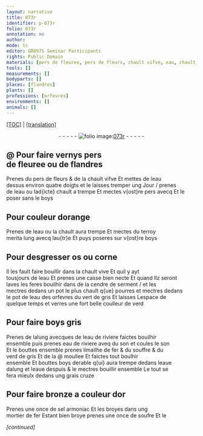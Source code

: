 ```yaml
---
layout: narrative
title: 073r
identifier: p-073r
folio: 073r
annotation: no
author:
mode: tc
editor: GR8975 Seminar Participants
rights: Public Domain
materials: [pers de fleuree, pers de fleurs, chault vifve, eau, chault, pers, boys, terroy merita, os, corne, chault vive, cendre de serment, vert de gris, alung, eau de riviere, son, limailhe de fer, souffre, verd de gris, boys derable, eaue dalung, eaue despuis, grais, or, sel armoniac, fer, soufre]
tools: []
measurements: []
bodyparts: []
places: [flandres]
plants: []
professions: [orfevres]
environments: []
animals: []
---
```


<p><a href="{{ site.baseurl }}/diplomatic/">[TOC]</a> | <a href="{{ site.baseurl }}/texts/p-073r_tl/" target="_blank">[translation]</a></p><div class="folio" align="center">- - - - - <a href="http://gallica.bnf.fr/ark:/12148/btv1b10500001g/f151.image" target="_blank"><img src="https://cu-mkp.github.io/2017-workshop-edition/assets/photo-icon.png" alt="folio image: " style="display:inline-block; margin-bottom:-3px;"/>073r</a> - - - - - </div>  
  

## @ Pour faire vernys <span class="m">pers<br/> de fleuree</span> ou de <span class="pl">flandres</span>

 
Prenes du <span class="m">pers de fleurs</span> & de la <span class="m">chault vifve</span> Et mettes de l<span class="m">eau</span><br/> dessus environ quatre doigts et le laisses tremper ung Jour / prenes<br/> de l<span class="m">eau</span> ou lad{icte} <span class="m">chault</span> a trempe Et mectes v{ost}re <span class="m">pers</span> avecq Et le<br/> poser sans le <span class="m">boys</span>
 
 
  

## Pour couleur dorange

 
Prenes de l<span class="m">eau</span> ou la <span class="m">chault</span> aura trempe Et mectes du <span class="m">terroy<br/> merita</span> lung avecq lau{tr}e Et puys poseres sur v{ost}re <span class="m">boys</span>
 
 
  

## Pour desgresser <span class="m">os</span> ou <span class="m">corne</span>

 
Il les fault faire bouillir dans la <span class="m">chault vive</span> Et quil y ayt<br/> tousjours de l<span class="m">eau</span> Et prenes une casse bien necte Et quand Ilz seront<br/> laves les feres bouilhir dans de la <span class="m">cendre de serment</span> / et les<br/> mectres dedans un pot le plus chault q{ue} pourres et mectres dedans<br/> le pot de l<span class="m">eau</span> des <span class="pro">orfevres</span> du <span class="m">vert de gris</span> Et laisses Lespace de<br/> quelque temps et verres une fort belle coulleur de verd
 
 
  

## Pour faire <span class="m">boys</span> gris

 
Prenes de l<span class="m">alung</span> avecques de l<span class="m">eau de riviere</span> faictes bouilhir<br/> ensemble puis prenes <span class="m">eau de riviere</span> aveq du <span class="m">son</span> et coules le <span class="m">son</span><br/> Et le bouttes ensemble prenes <span class="m">limailhe de fer</span> & du <span class="m">souffre</span> & du<br/> <span class="m">verd de gris</span> Et de la @ moullee  Et faictes tout boulhir<br/> ensemble Et bouttes <span class="m">boys derable</span> q{ui} aura trempe dedans l<span class="m">eaue<br/> dalung</span> et l<span class="m">eaue despuis</span> & le mectres bouillir ensemble <span class="add">Le tout se<br/> fera mieulx dedans ung <span class="m">grais</span> cruze</span>
 
 
  

## Pour faire bronze a couleur d<span class="m">or</span>

 
Prenes une once de <span class="m">sel armoniac</span> Et les broyes dans ung<br/> mortier de <span class="m">fer</span> Estant bien broye prenes une once de <span class="m">soufre</span> Et le
 
*[continued]*
 
